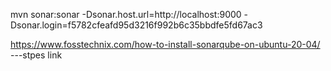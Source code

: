 mvn sonar:sonar -Dsonar.host.url=http://localhost:9000 -Dsonar.login=f5782cfeafd95d3216f992b6c35bbdfe5fd67ac3


https://www.fosstechnix.com/how-to-install-sonarqube-on-ubuntu-20-04/  ---stpes link
